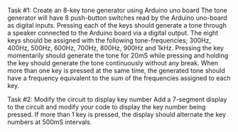 Task #1: Create an 8-key tone generator using Arduino uno board
The tone generator will have 8 push-button switches read by the Arduino uno-board as digital inputs.  Pressing each of the keys should generate a tone through a speaker connected to the Arduino board via a digital output.  The eight keys should be assigned with the following tone-frequencies; 300Hz, 400Hz, 500Hz, 600Hz, 700Hz, 800Hz, 900Hz and 1kHz.  Pressing the key momentarily should generate the tone for 20mS while pressing and holding the key should generate the tone continuously without any break.  When more than one key is pressed at the same time, the generated tone should have a frequency equivalent to the sum of the frequencies assigned to each key.



Task #2: Modify the circuit to display key number
Add a 7-segment display to the circuit and modify your code to display the key number being pressed.  If more than 1 key is pressed, the display should alternate the key numbers at 500mS intervals.

